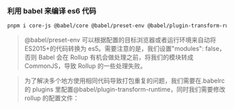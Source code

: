 ### 利用 babel 来编译 es6 代码

```bash
pnpm i core-js @babel/core @babel/preset-env @babel/plugin-transform-runtime
```

> @babel/preset-env 可以根据配置的目标浏览器或者运行环境来自动将 ES2015+的代码转换为 es5。需要注意的是，我们设置"modules": false，否则 Babel 会在 Rollup 有机会做处理之前，将我们的模块转成 CommonJS，导致 Rollup 的一些处理失败。

> 为了解决多个地方使用相同代码导致打包重复的问题，我们需要在.babelrc 的 plugins 里配置@babel/plugin-transform-runtime，同时我们需要修改 rollup 的配置文件：
